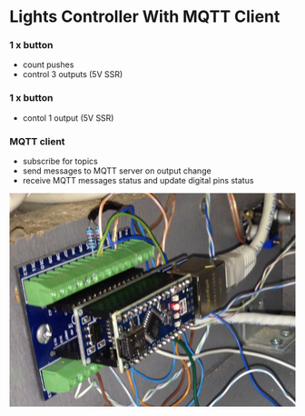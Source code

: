 # Lights Controller With MQTT Client

### 1 x button
- count pushes
- control 3 outputs (5V SSR)

### 1 x button
- contol 1 output (5V SSR)

### MQTT client
- subscribe for topics
- send messages to MQTT server on output change
- receive MQTT messages status and update digital pins status

![controller](https://github.com/div-co/home_automation/blob/master/arduino/MQTT_comunication/controller.jpg)